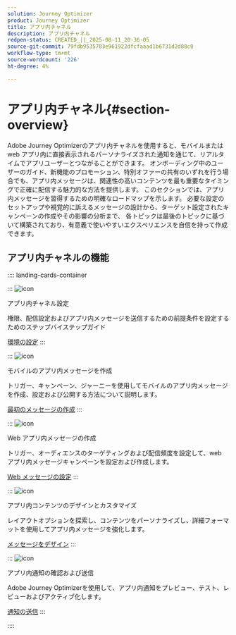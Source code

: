 ```yaml
---
solution: Journey Optimizer
product: Journey Optimizer
title: アプリ内チャネル
description: アプリ内チャネル
redpen-status: CREATED_||_2025-08-11_20-36-05
source-git-commit: 79fdb9535703e961922dfcfaaad1b6731d2d88c0
workflow-type: tm+mt
source-wordcount: '226'
ht-degree: 4%

---
```



# アプリ内チャネル{#section-overview}

Adobe Journey Optimizerのアプリ内チャネルを使用すると、モバイルまたは web アプリ内に直接表示されるパーソナライズされた通知を通じて、リアルタイムでアプリユーザーとつながることができます。 オンボーディング中のユーザーのガイド、新機能のプロモーション、特別オファーの共有のいずれを行う場合でも、アプリ内メッセージは、関連性の高いコンテンツを最も重要なタイミングで正確に配信する魅力的な方法を提供します。 このセクションでは、アプリ内メッセージを習得するための明確なロードマップを示します。 必要な設定のセットアップや視覚的に訴えるメッセージの設計から、ターゲット設定されたキャンペーンの作成やその影響の分析まで、 各トピックは最後のトピックに基づいて構築されており、有意義で使いやすいエクスペリエンスを自信を持って作成できます。

## アプリ内チャネルの機能

:::: landing-cards-container

:::
![icon](https://cdn.experienceleague.adobe.com/icons/gear.svg)

アプリ内チャネル設定

権限、配信設定およびアプリ内メッセージを送信するための前提条件を設定するためのステップバイステップガイド

[環境の設定](../using/in-app/inapp-configuration.md)
:::

:::
![icon](https://cdn.experienceleague.adobe.com/icons/list-check.svg)

モバイルのアプリ内メッセージを作成

トリガー、キャンペーン、ジャーニーを使用してモバイルのアプリ内メッセージを作成、設定および公開する方法について説明します。

[最初のメッセージの作成](../using/in-app/create-in-app.md)
:::

:::
![icon](https://cdn.experienceleague.adobe.com/icons/puzzle-piece.svg)

Web アプリ内メッセージの作成

トリガー、オーディエンスのターゲティングおよび配信頻度を設定して、web アプリ内メッセージキャンペーンを設定および作成します。

[Web メッセージの設定](../using/in-app/create-in-app-web.md)
:::

:::
![icon](https://cdn.experienceleague.adobe.com/icons/paint-brush.svg)

アプリ内コンテンツのデザインとカスタマイズ

レイアウトオプションを探索し、コンテンツをパーソナライズし、詳細フォーマットを使用してアプリ内メッセージを強化します。

[メッセージをデザイン](../using/in-app/design-in-app.md)
:::

:::
![icon](https://cdn.experienceleague.adobe.com/icons/paper-plane.svg)

アプリ内通知の確認および送信

Adobe Journey Optimizerを使用して、アプリ内通知をプレビュー、テスト、レビューおよびアクティブ化します。

[通知の送信](../using/in-app/send-in-app.md)
:::

::::
